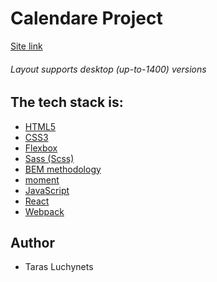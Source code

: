 # **Calendare Project**

[Site link]()

###### Layout supports desktop (up-to-1400) versions

## The tech stack is:

+ [HTML5](https://en.wikipedia.org/wiki/HTML5)
+ [CSS3](https://en.wikipedia.org/wiki/CSS)
+ [Flexbox](https://en.wikipedia.org/wiki/CSS_Flexible_Box_Layout)
+ [Sass (Scss)](https://sass-lang.com/)
+ [BEM methodology](https://en.bem.info/methodology/)
+ [moment](https://momentjs.com/)
+ [JavaScript](https://uk.wikipedia.org/wiki/JavaScript)
+ [React](https://uk.reactjs.org/)
+ [Webpack](https://webpack.js.org/)

## Author

+ Taras Luchynets